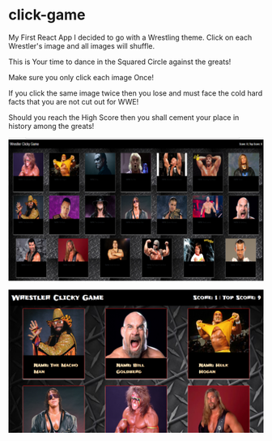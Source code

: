 # click-game
My First React App I decided to go with a Wrestling theme. Click on each Wrestler's image and all images will shuffle.

This is Your time to dance in the Squared Circle against the greats!

Make sure you only click each image Once!

If you click the same image twice then you lose and must face the cold hard facts that you are not cut out for WWE!

Should you reach the High Score then you shall cement your place in history among the greats!

![Image of Click-Game](https://raw.githubusercontent.com/ravenusric/click-game/master/click-game/src/styles/images/clickgame.png)


![Image2 of Click-Game](https://raw.githubusercontent.com/ravenusric/click-game/master/click-game/src/styles/images/click2.png)

